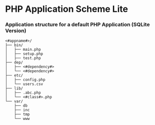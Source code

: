 # PHP Application Scheme Lite #
### Application structure for a default PHP Application (SQLite Version) ###
```
<#appname#>/
├── bin/
│   ├── main.php
│   ├── setup.php
│   ├── test.php
├── dep/
│   ├── <#dependency#>
│   └── <#dependency#>
├── etc/
│   ├── config.php
│   └── users.csv
├── lib/
│   ├── .abc.php
│   └── <#class#>.php
└── var/
    ├── db
    ├── inc
    ├── tmp
    └── www
```
